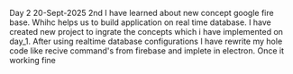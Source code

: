 Day 2     20-Sept-2025
2nd I have learned about new concept google fire base. Whihc helps us to build application on real time database.
I have created new project to ingrate the concepts which i have implemented on day_1. After using realtime database configurations I have rewrite my hole code like recive command's from firebase and implete in electron. 
Once it working fine 

